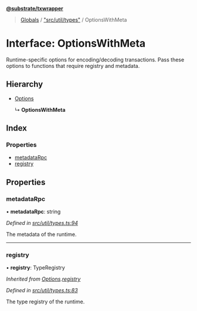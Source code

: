 **[@substrate/txwrapper](../README.md)**

> [Globals](../globals.md) / ["src/util/types"](../modules/_src_util_types_.md) / OptionsWithMeta

# Interface: OptionsWithMeta

Runtime-specific options for encoding/decoding transactions. Pass these
options to functions that require registry and metadata.

## Hierarchy

* [Options](_src_util_types_.options.md)

  ↳ **OptionsWithMeta**

## Index

### Properties

* [metadataRpc](_src_util_types_.optionswithmeta.md#metadatarpc)
* [registry](_src_util_types_.optionswithmeta.md#registry)

## Properties

### metadataRpc

•  **metadataRpc**: string

*Defined in [src/util/types.ts:94](https://github.com/paritytech/txwrapper/blob/f8d9b6f/src/util/types.ts#L94)*

The metadata of the runtime.

___

### registry

•  **registry**: TypeRegistry

*Inherited from [Options](_src_util_types_.options.md).[registry](_src_util_types_.options.md#registry)*

*Defined in [src/util/types.ts:83](https://github.com/paritytech/txwrapper/blob/f8d9b6f/src/util/types.ts#L83)*

The type registry of the runtime.
